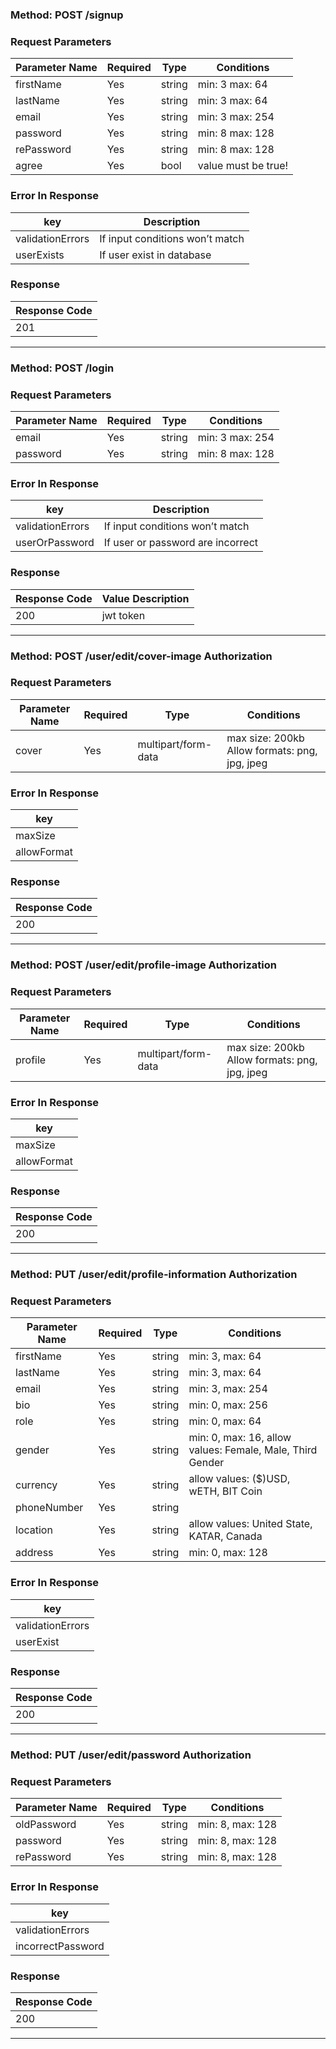 ### **Method:** POST /signup

### Request Parameters

| Parameter Name | Required | Type   | Conditions          |
| -------------- | -------- | ------ | ------------------- |
| firstName      | Yes      | string | min: 3 max: 64      |
| lastName       | Yes      | string | min: 3 max: 64      |
| email          | Yes      | string | min: 3 max: 254     |
| password       | Yes      | string | min: 8 max: 128     |
| rePassword     | Yes      | string | min: 8 max: 128     |
| agree          | Yes      | bool   | value must be true! |

### Error In Response

| key              | Description                     |
| ---------------- | ------------------------------- |
| validationErrors | If input conditions won’t match |
| userExists       | If user exist in database       |

### Response

| Response Code |
| ------------- |
| 201           |

---

### **Method:** POST /login

### Request Parameters

| Parameter Name | Required | Type   | Conditions      |
| -------------- | -------- | ------ | --------------- |
| email          | Yes      | string | min: 3 max: 254 |
| password       | Yes      | string | min: 8 max: 128 |

### Error In Response

| key              | Description                       |
| ---------------- | --------------------------------- |
| validationErrors | If input conditions won’t match   |
| userOrPassword   | If user or password are incorrect |

### Response

| Response Code | Value Description |
| ------------- | ----------------- |
| 200           | jwt token         |

---

### **Method:** POST /user/edit/cover-image Authorization

### Request Parameters

| Parameter Name | Required | Type                | Conditions                                    |
| -------------- | -------- | ------------------- | --------------------------------------------- |
| cover          | Yes      | multipart/form-data | max size: 200kb Allow formats: png, jpg, jpeg |

### Error In Response

| key         |
| ----------- |
| maxSize     |
| allowFormat |

### Response

| Response Code |
| ------------- |
| 200           |

---

### **Method:** POST /user/edit/profile-image Authorization

### Request Parameters

| Parameter Name | Required | Type                | Conditions                                    |
| -------------- | -------- | ------------------- | --------------------------------------------- |
| profile        | Yes      | multipart/form-data | max size: 200kb Allow formats: png, jpg, jpeg |

### Error In Response

| key         |
| ----------- |
| maxSize     |
| allowFormat |

### Response

| Response Code |
| ------------- |
| 200           |

---

### **Method:** PUT /user/edit/profile-information Authorization

### Request Parameters

| Parameter Name | Required | Type   | Conditions                                                |
| -------------- | -------- | ------ | --------------------------------------------------------- |
| firstName      | Yes      | string | min: 3, max: 64                                           |
| lastName       | Yes      | string | min: 3, max: 64                                           |
| email          | Yes      | string | min: 3, max: 254                                          |
| bio            | Yes      | string | min: 0, max: 256                                          |
| role           | Yes      | string | min: 0, max: 64                                           |
| gender         | Yes      | string | min: 0, max: 16, allow values: Female, Male, Third Gender |
| currency       | Yes      | string | allow values: ($)USD, wETH, BIT Coin                      |
| phoneNumber    | Yes      | string |                                                           |
| location       | Yes      | string | allow values: United State, KATAR, Canada                 |
| address        | Yes      | string | min: 0, max: 128                                          |

### Error In Response

| key              |
| ---------------- |
| validationErrors |
| userExist        |

### Response

| Response Code |
| ------------- |
| 200           |

---

### **Method:** PUT /user/edit/password Authorization

### Request Parameters

| Parameter Name | Required | Type   | Conditions       |
| -------------- | -------- | ------ | ---------------- |
| oldPassword    | Yes      | string | min: 8, max: 128 |
| password       | Yes      | string | min: 8, max: 128 |
| rePassword     | Yes      | string | min: 8, max: 128 |

### Error In Response

| key               |
| ----------------- |
| validationErrors  |
| incorrectPassword |

### Response

| Response Code |
| ------------- |
| 200           |

---
